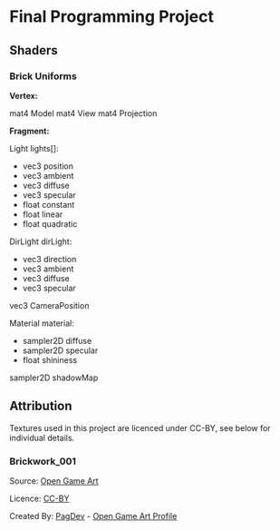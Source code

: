 # Final Programming Project

## Shaders

### Brick Uniforms

**Vertex:**

mat4 Model
mat4 View
mat4 Projection

**Fragment:**

Light lights[]:

* vec3 position
* vec3 ambient
* vec3 diffuse
* vec3 specular
* float constant
* float linear
* float quadratic

DirLight dirLight:

* vec3 direction
* vec3 ambient
* vec3 diffuse
* vec3 specular

vec3 CameraPosition

Material material:

* sampler2D diffuse
* sampler2D specular
* float shininess

sampler2D shadowMap

## Attribution

Textures used in this project are licenced under CC-BY, see below for individual details.

### Brickwork_001

Source: [Open Game Art](https://opengameart.org/content/brickwork001-seamless)

Licence: [CC-BY](https://creativecommons.org/licenses/by/4.0/)

Created By: [PagDev](https://pagdev.de.cool/) - [Open Game Art Profile](http://opengameart.org/users/pagdev)
